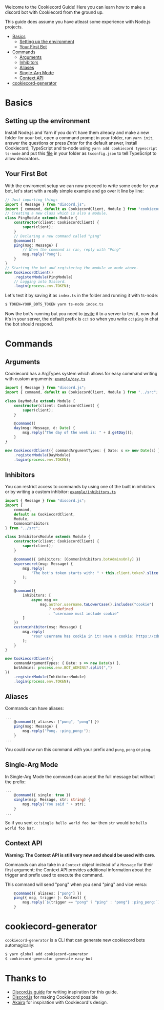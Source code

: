 Welcome to the Cookiecord Guide! Here you can learn how to make a discord bot with Cookiecord from the ground up.

This guide does assume you have atleast some experience with Node.js projects.

-   [Basics](#basics)
    -   [Setting up the environment](#setting-up-the-environment)
    -   [Your First Bot](#your-first-bot)
-   [Commands](#commands)
    -   [Arguments](#arguments)
    -   [Inhibitors](#inhibitors)
    -   [Aliases](#aliases)
    -   [Single-Arg Mode](#single-arg-mode)
    -   [Context API](#context-api)
-   [cookiecord-generator](#cookiecord-generator)

# Basics

## Setting up the environment

Install Node.js and Yarn if you don't have them already and make a new folder for your bot, open a command prompt in your folder, run `yarn init`, answer the questions or press _Enter_ for the default answer, install Cookiecord, TypeScript and ts-node using `yarn add cookiecord typescript ts-node` and put this [file](https://raw.githubusercontent.com/cookiecord/cookiecord-generator/master/gen/tsconfig.json) in your folder as `tsconfig.json` to tell TypeScript to allow decorators.

## Your First Bot

With the enviroment setup we can now proceed to write some code for your bot, let's start with a really simple example and go over it line by line:

```ts
// Just importing things
import { Message } from "discord.js";
import { command, default as CookiecordClient, Module } from "cookiecord";
// Creating a new class which is also a module.
class PingModule extends Module {
    constructor(client: CookiecordClient) {
        super(client);
    }
    // Declaring a new command called "ping"
    @command()
    ping(msg: Message) {
        // When the command is ran, reply with "Pong"
        msg.reply("Pong");
    }
}
// Starting the bot and registering the module we made above.
new CookiecordClient()
    .registerModule(PingModule)
    // Logging into Discord.
    .login(process.env.TOKEN);
```

Let's test it by saving it as `index.ts` in the folder and running it with ts-node:

```sh
$ TOKEN=YOUR_BOTS_TOKEN yarn ts-node index.ts
```

Now the bot's running but you need to [invite](https://discordjs.guide/preparations/adding-your-bot-to-servers.html) it to a server to test it, now that it's in your server, the default prefix is `cc!` so when you write `cc!ping` in chat the bot should respond.

# Commands

## Arguments

Cookiecord has a ArgTypes system which allows for easy command writing with custom arguments:
[`example/day.ts`](https://github.com/cookiecord/cookiecord/blob/master/example/day.ts)

```ts
import { Message } from "discord.js";
import { command, default as CookiecordClient, Module } from "../src";

class DayModule extends Module {
    constructor(client: CookiecordClient) {
        super(client);
    }

    @command()
    day(msg: Message, d: Date) {
        msg.reply("The day of the week is: " + d.getDay());
    }
}

new CookiecordClient({ commandArgumentTypes: { Date: s => new Date(s) } })
    .registerModule(DayModule)
    .login(process.env.TOKEN);
```

## Inhibitors

You can restrict access to commands by using one of the built in inhibitors or by writing a custom inhibitor:
[`example/inhibitors.ts`](https://github.com/cookiecord/cookiecord/blob/master/example/inhibitors.ts)

```ts
import { Message } from "discord.js";
import {
    command,
    default as CookiecordClient,
    Module,
    CommonInhibitors
} from "../src";

class InhibitorsModule extends Module {
    constructor(client: CookiecordClient) {
        super(client);
    }

    @command({ inhibitors: [CommonInhibitors.botAdminsOnly] })
    supersecret(msg: Message) {
        msg.reply(
            "The bot's token starts with: " + this.client.token?.slice(0, 2)
        );
    }

    @command({
        inhibitors: [
            async msg =>
                msg.author.username.toLowerCase().includes("cookie")
                    ? undefined
                    : "username must include cookie"
        ]
    })
    custominhibitor(msg: Message) {
        msg.reply(
            "Your username has cookie in it! Have a cookie: https://cdn.discordapp.com/avatars/142244934139904000/0db321441968e15b0ee25224746d6bff.png"
        );
    }
}

new CookiecordClient({
    commandArgumentTypes: { Date: s => new Date(s) },
    botAdmins: process.env.BOT_ADMINS?.split(",")
})
    .registerModule(InhibitorsModule)
    .login(process.env.TOKEN);
```

## Aliases

Commands can have aliases:

```ts
...
    @command({ aliases: ["pung", "pong"] })
    ping(msg: Message) {
        msg.reply("Pong. :ping_pong:");
    }
...
```

You could now run this command with your prefix and `pung`, `pong` or `ping`.

## Single-Arg Mode

In Single-Arg Mode the command can accept the full message but without the prefix:

```ts
...
    @command({ single: true })
    single(msg: Message, str: string) {
        msg.reply("You said " + str);
    }
...
```

So if you sent `cc!single hello world foo bar` then `str` would be `hello world foo bar`.

## Context API

**Warning: The Context API is still very new and should be used with care.**

Commands can also take in a `Context` object instead of a `Message` for their first argument; the Context API provides additional information about the trigger and prefix used to execute the command.

This command will send "pong" when you send "ping" and vice versa:

```ts
    @command({ aliases: ["pong"] })
    ping({ msg, trigger }: Context) {
        msg.reply(`${trigger == "pong" ? "ping" : "pong"} :ping_pong:`);
    }
```

# cookiecord-generator

`cookiecord-generator` is a CLI that can generate new cookiecord bots automagically:

```sh
$ yarn global add cookiecord-generator
$ cookiecord-generator generate easy-bot
```

# Thanks to

-   [Discord.js guide](https://discordjs.guide/) for writing inspiration for this guide.
-   [Discord.js](https://discord.js.org) for making Cookiecord possible
-   [Akairo](https://discord-akairo.github.io/#/) for inspiration with Cookiecord's design.
